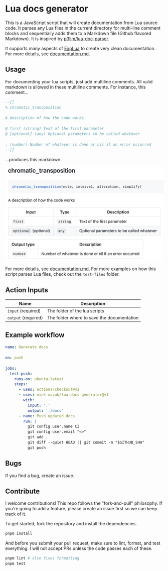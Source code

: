 # Lua docs generator

This is a JavaScript script that will create documentation from Lua source code. It parses any Lua files in the current directory for multi-line comment blocks and sequentially adds them to a Markdown file (Github flavored Markdown). It is inspired by [p3lim/lua-doc-parser](https://github.com/p3lim/lua-doc-parser).

It supports many aspects of [ExpLua](http://lua-users.org/wiki/ExpLua) to create very clean documentation. For more details, see [documentation.md](./documentation.md).

## Usage

For documenting your lua scripts, just add multiline comments. All valid markdown is allowed in these multiline comments. For instance, this comment…

```lua
--[[
% chromatic_transposition

A description of how the code works

@ first (string) Text of the first parameter
@ [optional] (any) Optional parameters to be called whatever

: (number) Number of whatever is done or nil if an error occurred
--]]
```

…produces this markdown.

![markdown-image.png](markdown-result.png)

For more details, see [documentation.md](./documentation.md). For more examples on how this script parses Lua files, check out the `test-files` folder.

## Action Inputs

| Name | Description |
| ----------- | ----------- |
| `input` (required) | The folder of the lua scripts |
| `output` (required) | The folder where to save the documentation |

## Example workflow

```yml
name: Generate docs

on: push

jobs:
  test-push:
    runs-on: ubuntu-latest
    steps:
      - uses: actions/checkout@v2
      - uses: nick-mazuk/lua-docs-generator@v1
        with:
          input: '.'
          output: './docs'
      - name: Push updated docs
        run: |
          git config user.name CI
          git config user.email "<>"
          git add .
          git diff --quiet HEAD || git commit -m "$GITHUB_SHA"
          git push
```

## Bugs

If you find a bug, create an issue.

## Contribute

I welcome contributions! This repo follows the "fork-and-pull" philosophy. If you're going to add a feature, please create an issue first so we can keep track of it.

To get started, fork the repository and install the dependencies.

```bash
pnpm install
```

And before you submit your pull request, make sure to lint, format, and test everything. I will not accept PRs unless the code passes each of these.

```bash
pnpm lint # also fixes formatting
pnpm test
```
